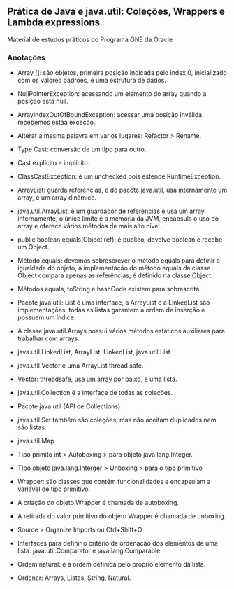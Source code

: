 ## Prática de Java e java.util: Coleções, Wrappers e Lambda expressions

Material de estudos práticos do Programa ONE da Oracle

### Anotações

* Array []:  são objetos, primeira posição indicada pelo index 0, inicializado com os valores padrões, é uma estrutura de dados.
* NullPointerException: acessando um elemento do array quando a posição está null.
* ArrayIndexOutOfBoundException: acessar uma posição inválida recebemos estáa exceção.
* Alterar a mesma palavra em varios lugares: Refactor > Rename.
* Type Cast: conversão de um tipo para outro.
* Cast explícito e implícito.
* ClassCastException: é um unchecked pois estende RuntimeException.
* ArrayList: guarda referências, é do pacote java.util, usa internamente um array, é um array dinâmico.
* java.util.ArrayList: é um guardador de referências e usa um array internamente, o único limite é a memória da JVM, encapsula o uso do array e oferece vários métodos de mais alto nível.

* public boolean equals(Object ref): é publico, devolve boolean e recebe um Object.
* Método equals: devemos sobrescrever o método equals para definir a igualdade do objeto, a implementação do método equals da classe Object compara apenas as referências, é definido na classe Object.
* Métodos equals, toString e hashCode existem para sobrescrita.
* Pacote java.util: List é uma interface, a ArrayList e a LinkedList são implementações, todas as listas garantem a ordem de inserção e possuem um índice.
* A classe java.util.Arrays possui vários métodos estáticos auxiliares para trabalhar com arrays.
* java.util.LinkedList, ArrayList, LinkedList, java.util.List

* java.util.Vector é uma ArrayList thread safe.
* Vector: threadsafe, usa um array por baixo, é uma lista.
* java.util.Collection é a interface de todas as coleções.
* Pacote java.util (API de Collections)
* java.util.Set também são coleções, mas não aceitam duplicados nem são listas.
* java.util.Map

* Tipo primito int > Autoboxing > para objeto java.lang.Integer.
* TIpo objeto java.lang.Interger > Unboxing > para o tipo primitivo
* Wrapper: são classes que contém funcionalidades e encapsulam a variável de tipo primitivo.
* A criação do objeto Wrapper é chamada de autoboxing. 
* A retirada do valor primitivo do objeto Wrapper é chamada de unboxing.

* Source > Organize Imports ou Ctrl+Shift+O
* Interfaces para definir o critério de ordenação dos elementos de uma lista: java.util.Comparator e java.lang.Comparable
* Ordem natural: é a ordem definida pelo próprio elemento da lista.
* Ordenar: Arrays, Listas, String, Natural.


